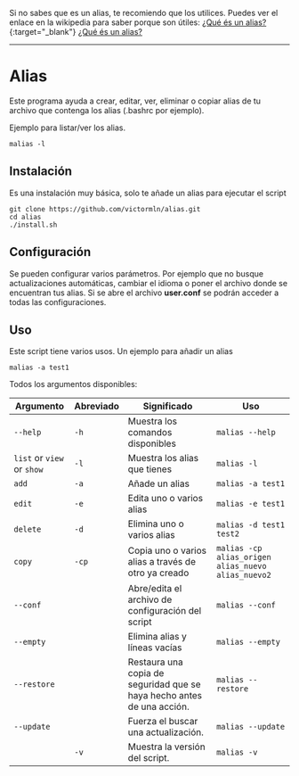 Si no sabes que es un alias, te recomiendo que los utilices. Puedes ver el enlace en la wikipedia para saber porque son útiles: 
[¿Qué és un alias?](https://es.wikipedia.org/wiki/Alias_(Unix)){:target="_blank"}
<a href="https://es.wikipedia.org/wiki/Alias_(Unix)" target="_blank">¿Qué és un alias?</a>
___

# Alias

Este programa ayuda a crear, editar, ver, eliminar o copiar alias de tu archivo que contenga los alias (.bashrc por ejemplo).

Ejemplo para listar/ver los alias.
```shell
malias -l
```

## Instalación

Es una instalación muy básica, solo te añade un alias para ejecutar el script

```shell
git clone https://github.com/victormln/alias.git
cd alias
./install.sh
```

## Configuración

Se pueden configurar varios parámetros. Por ejemplo que no busque actualizaciones automáticas, cambiar el idioma o poner el archivo donde se encuentran tus alias. Si se abre el archivo **user.conf** se podrán acceder a todas las configuraciones.

## Uso

Este script tiene varios usos. Un ejemplo para añadir un alias
```shell
malias -a test1
```

Todos los argumentos disponibles:

|Argumento           |Abreviado|Significado                                   |Uso|
| ------------- | ---- | ---------------------------------------- |----------|
|`--help`       |`-h`     | Muestra los comandos disponibles         |`malias --help`  |
|`list` or `view` or `show` |`-l`  | Muestra los alias que tienes             |`malias -l`    |
|`add`     |`-a`  | Añade un alias   |`malias -a test1`      |
|`edit`     |`-e`  | Edita uno o varios alias   |`malias -e test1`      |
|`delete`     |`-d`  | Elimina uno o varios alias   |`malias -d test1 test2`      |
|`copy`     |`-cp`  | Copia uno o varios alias a través de otro ya creado   |`malias -cp alias_origen alias_nuevo alias_nuevo2`      |
|`--conf`     |  | Abre/edita el archivo de configuración del script  |`malias --conf`      |.
|`--empty`     |  | Elimina alias y líneas vacías   |`malias --empty`      |
|`--restore`     |  | Restaura una copia de seguridad que se haya hecho antes de una acción.  |`malias --restore`      |
|`--update`     |  | Fuerza el buscar una actualización.  |`malias --update`      |
|     |`-v`  | Muestra la versión del script.  |`malias -v`      |
